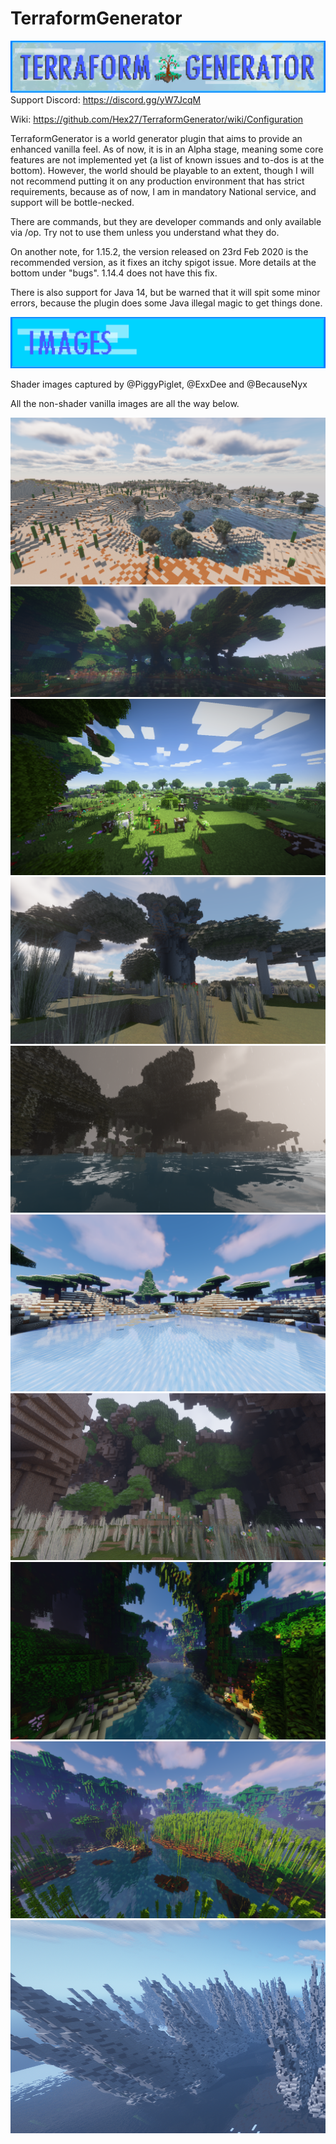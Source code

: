 # TerraformGenerator

![Screenshot](images/title.png)
Support Discord: https://discord.gg/yW7JcqM

Wiki: https://github.com/Hex27/TerraformGenerator/wiki/Configuration

TerraformGenerator is a world generator plugin that aims to provide an enhanced vanilla feel. As of now, it is in an Alpha stage, meaning some core features are not implemented yet (a list of known issues and to-dos is at the bottom). However, the world should be playable to an extent, though I will not recommend putting it on any production environment that has strict requirements, because as of now, I am in mandatory National service, and support will be bottle-necked. 

There are commands, but they are developer commands and only available via /op. Try not to use them unless you understand what they do.

On another note, for 1.15.2, the version released on 23rd Feb 2020 is the recommended version, as it fixes an itchy spigot issue. More details at the bottom under "bugs". 1.14.4 does not have this fix.

There is also support for Java 14, but be warned that it will spit some minor errors, because the plugin does some Java illegal magic to get things done.

![Screenshot](images/images.png)

Shader images captured by @PiggyPiglet, @ExxDee and @BecauseNyx 

All the non-shader vanilla images are all the way below.

![Screenshot](images/img1.png)
![Screenshot](images/img2.png)
![Screenshot](images/img3.png)
![Screenshot](images/img4.png)
![Screenshot](images/img5.png)
![Screenshot](images/img6.png)
![Screenshot](images/img7.png)
![Screenshot](images/img8.png)
![Screenshot](images/img9.png)
![Screenshot](images/img10.png)
